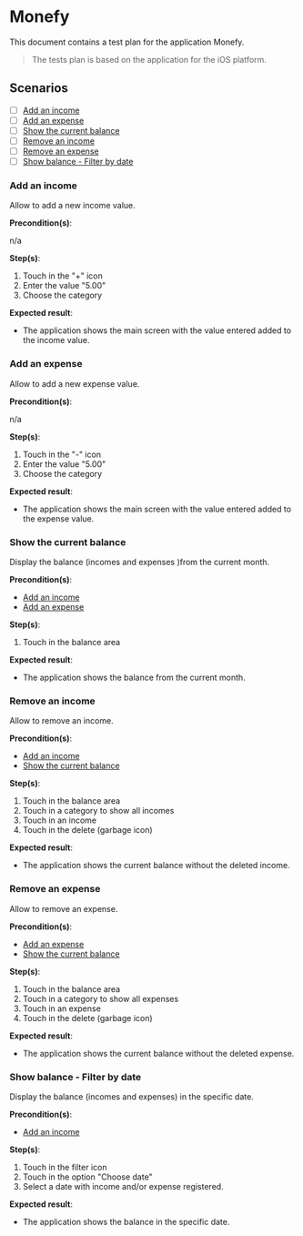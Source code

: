 # Monefy

This document contains a test plan for the application Monefy.

> The tests plan is based on the application for the iOS platform.

## Scenarios

* [ ] [Add an income](#add-an-income)
* [ ] [Add an expense](#add-an-expense)
* [ ] [Show the current balance](#show-the-current-balance)
* [ ] [Remove an income](#remove-an-income)
* [ ] [Remove an expense](#remove-an-expense)
* [ ] [Show balance - Filter by date](#show-balance---filter-by-date)

### Add an income

Allow to add a new income value.

**Precondition(s)**:

n/a

**Step(s)**:

1. Touch in the "+" icon
2. Enter the value "5.00"
3. Choose the category

**Expected result**:

* The application shows the main screen with the value entered added to the income value.

### Add an expense

Allow to add a new expense value.

**Precondition(s)**:

n/a

**Step(s)**:

1. Touch in the "-" icon
2. Enter the value "5.00"
3. Choose the category

**Expected result**:

* The application shows the main screen with the value entered added to the expense value.

### Show the current balance

Display the balance (incomes and expenses )from the current month.

**Precondition(s)**:

* [Add an income](#add-an-income)
* [Add an expense](#add-an-expense)
  
**Step(s)**:

1. Touch in the balance area

**Expected result**:

* The application shows the balance from the current month.

### Remove an income

Allow to remove an income.

**Precondition(s)**:

* [Add an income](#add-an-income)
* [Show the current balance](#show-the-current-balance)

**Step(s)**:

1. Touch in the balance area
2. Touch in a category to show all incomes
3. Touch in an income
4. Touch in the delete (garbage icon)

**Expected result**:

* The application shows the current balance without the deleted income.

### Remove an expense

Allow to remove an expense.

**Precondition(s)**:

* [Add an expense](#add-an-expense)
* [Show the current balance](#show-the-current-balance)

**Step(s)**:

1. Touch in the balance area
2. Touch in a category to show all expenses
3. Touch in an expense
4. Touch in the delete (garbage icon)

**Expected result**:

* The application shows the current balance without the deleted expense.

### Show balance - Filter by date

Display the balance (incomes and expenses) in the specific date.

**Precondition(s)**:

* [Add an income](#add-an-income)
  
**Step(s)**:

1. Touch in the filter icon
2. Touch in the option "Choose date"
3. Select a date with income and/or expense registered.

**Expected result**:

* The application shows the balance in the specific date.